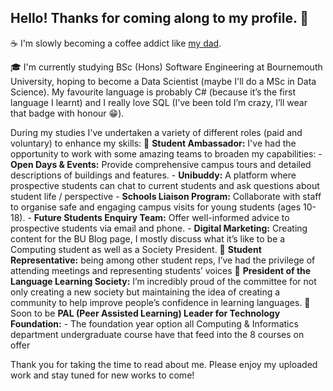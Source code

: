 ## Hello! Thanks for coming along to my profile. 🐉
☕ I'm slowly becoming a coffee addict like [my dad](https://github.com/M1XZG).

🎓 I'm currently studying BSc (Hons) Software Engineering at Bournemouth University, hoping to become a Data Scientist (maybe I'll do a MSc in Data Science). My favourite language is probably C# (because it’s the first language I learnt) and I really love SQL (I’ve been told I’m crazy, I’ll wear that badge with honour 😁).

During my studies I've undertaken a variety of different roles (paid and voluntary) to enhance my skills:
🌸 **Student Ambassador:** I've had the opportunity to work with some amazing teams to broaden my capabilities:
    - **Open Days & Events:** Provide comprehensive campus tours and detailed descriptions of buildings and features.
    - **Unibuddy:** A platform where prospective students can chat to current students and ask questions about student life / perspective
    - **Schools Liaison Program:** Collaborate with staff to organise safe and engaging campus visits for young students (ages 10-18).
    - **Future Students Enquiry Team:** Offer well-informed advice to prospective students via email and phone.
    - **Digital Marketing:** Creating content for the BU Blog page, I mostly discuss what it’s like to be a Computing student as well as a Society President.
📢 **Student Representative:** being among other student reps, I’ve had the privilege of attending meetings and representing students’ voices
💬 **President of the Language Learning Society:** I’m incredibly proud of the committee for not only creating a new society but maintaining the idea of creating a community to help improve people’s confidence in learning languages.
🔰 Soon to be **PAL (Peer Assisted Learning) Leader for Technology Foundation:**
    - The foundation year option all Computing & Informatics department undergraduate course have that feed into the 8 courses on offer

Thank you for taking the time to read about me. Please enjoy my uploaded work and stay tuned for new works to come!
